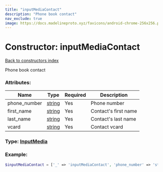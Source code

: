```yaml
---
title: "inputMediaContact"
description: "Phone book contact"
nav_exclude: true
image: https://docs.madelineproto.xyz/favicons/android-chrome-256x256.png
---
```

# Constructor: inputMediaContact  
[Back to constructors index](/API_docs/constructors/index.html)



Phone book contact

### Attributes:

| Name     |    Type       | Required | Description |
|----------|---------------|----------|-------------|
|phone\_number|[string](/API_docs/types/string.html) | Yes|Phone number|
|first\_name|[string](/API_docs/types/string.html) | Yes|Contact's first name|
|last\_name|[string](/API_docs/types/string.html) | Yes|Contact's last name|
|vcard|[string](/API_docs/types/string.html) | Yes|Contact vcard|



### Type: [InputMedia](/API_docs/types/InputMedia.html)


### Example:

```php
$inputMediaContact = ['_' => 'inputMediaContact', 'phone_number' => 'string', 'first_name' => 'string', 'last_name' => 'string', 'vcard' => 'string'];
```  

